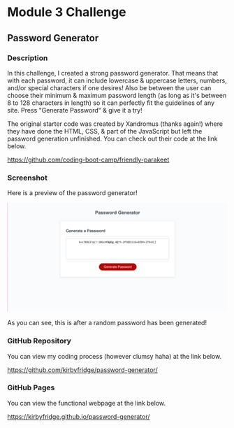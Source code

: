 # Module 3 Challenge

## Password Generator

### Description

In this challenge, I created a strong password generator. That means that 
with each password, it can include lowercase & uppercase letters, 
numbers, and/or special characters if one desires! Also be between the 
user can choose their minimum & maximum password length (as long as it's 
between 8 to 128 characters in length) so it can perfectly fit the 
guidelines of any site. Press "Generate Password" & give it a try! 

The original starter code was created by Xandromus (thanks again!) where 
they have done the HTML, CSS, & part of the JavaScript but left the 
password generation unfinished. You can check out their code at the 
link below.

https://github.com/coding-boot-camp/friendly-parakeet

### Screenshot

Here is a preview of the password generator!

![](assets/images/screenshot.jpg)

As you can see, this is after a random password has been generated! 

### GitHub Repository 

You can view my coding process (however clumsy haha) at the link below.

https://github.com/kirbyfridge/password-generator/

### GitHub Pages

You can view the functional webpage at the link below.

https://kirbyfridge.github.io/password-generator/

